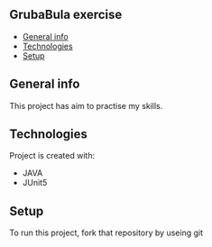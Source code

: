 ## GrubaBula exercise
* [General info](#general-info)
* [Technologies](#technologies)
* [Setup](#setup)

## General info
This project has aim to practise my skills.

## Technologies
Project is created with:
* JAVA 
* JUnit5

## Setup
To run this project, fork that repository by useing git

